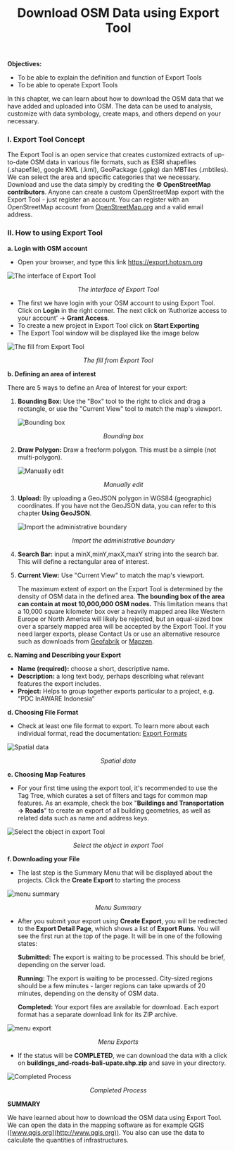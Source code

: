 ﻿---
title: Download OSM Data using Export Tool
weight: 1
---


**Objectives:**

*   To be able to explain the definition and function of Export Tools
*   To be able to operate Export Tools

In this chapter, we can learn about how to download the OSM data that we have added and uploaded into OSM. The data can be used to analysis, customize with data symbology, create maps, and others depend on your necessary.

### **I. Export Tool Concept**

The Export Tool is an open service that creates customized extracts of up-to-date OSM data in various file formats, such as ESRI shapefiles (.shapefile), google KML (.kml), GeoPackage (.gpkg) dan MBTiles (.mbtiles). We can select the area and specific categories that we necessary. Download and use the data simply by crediting the **© OpenStreetMap contributors**. Anyone can create a custom OpenStreetMap export with the Export Tool - just register an account. You can register with an OpenStreetMap account from [OpenStreetMap.org](https://openstreetmap.org/) and a valid email address.

### **II. How to using Export Tool**

**a. Login with OSM account**

*   Open your browser, and type this link https://export.hotosm.org

![The interface of Export Tool](/en/images/05-HOT-Export/01-Penggunaan-Export-Tool/0101_tampilanexporttool.png)
<p align="center"><i>The interface of Export Tool</i><p align="center">

*   The first we have login with your OSM account to using Export Tool. Click on **Login** in the right corner. The next click on ‘Authorize access to your account’ → **Grant Access**.
*   To create a new project in Export Tool click on **Start Exporting** 
*   The Export Tool window will be displayed like the image below 

![The fill from Export Tool](/en/images/05-HOT-Export/01-Penggunaan-Export-Tool/0102_lembarkerjaet.png)
<p align="center"><i>The fill from Export Tool</i><p align="center">

**b. Defining an area of interest**

There are 5 ways to define an Area of Interest for your export:

1. **Bounding Box:** Use the "Box" tool to the right to click and drag a rectangle, or use the "Current View" tool to match the map's viewport.

    ![Bounding box](/en/images/05-HOT-Export/01-Penggunaan-Export-Tool/0103_Penentuan_Area_dengan_Kotak.png)
    <p align="center"><i>Bounding box</i><p align="center">

2. **Draw Polygon:** Draw a freeform polygon. This must be a simple (not multi-polygon).

    ![Manually edit](/en/images/05-HOT-Export/01-Penggunaan-Export-Tool/0104_penentuan_manual.png)
    <p align="center"><i>Manually edit</i><p align="center">

3. **Upload:** By uploading a GeoJSON polygon in WGS84 (geographic) coordinates. If you have not the GeoJSON data, you can refer to this chapter **Using GeoJSON**.

  
    ![Import the administrative boundary](/en/images/05-HOT-Export/01-Penggunaan-Export-Tool/0105_penentuangeojson.png)
    <p align="center"><i>Import the administrative boundary</i><p align="center">

4. **Search Bar:** input a minX,minY,maxX,maxY string into the search bar. This will define a rectangular area of interest.

5. **Current View:** Use "Current View" to match the map's viewport.

    The maximum extent of export on the Export Tool is determined by the density of OSM data in the defined area. **The bounding box of the area can contain at most 10,000,000 OSM nodes.** This limitation means that a 10,000 square kilometer box over a heavily mapped area like Western Europe or North America will likely be rejected, but an equal-sized box over a sparsely mapped area will be accepted by the Export Tool. If you need larger exports, please Contact Us or use an alternative resource such as downloads from [Geofabrik](http://download.geofabrik.de/) or [Mapzen](https://mapzen.com/data/metro-extracts/).

**c. Naming and Describing your Export**

*   **Name (required):** choose a short, descriptive name.
*   **Description:** a long text body, perhaps describing what relevant features the export includes.
*   **Project:** Helps to group together exports particular to a project, e.g. "PDC InAWARE Indonesia”

**d. Choosing File Format**

*   Check at least one file format to export. To learn more about each individual format, read the documentation: [Export Formats](https://export.hotosm.org/en/v3/learn/export_formats)

![Spatial data](/en/images/05-HOT-Export/01-Penggunaan-Export-Tool/0106_menuformat.png)
<p align="center"><i>Spatial data</i><p align="center">


**e. Choosing Map Features**

*   For your first time using the export tool, it's recommended to use the Tag Tree, which curates a set of filters and tags for common map features. As an example, check the box "**Buildings and Transportation → Roads**" to create an export of all building geometries, as well as related data such as name and address keys.

![Select the object in export Tool](/en/images/05-HOT-Export/01-Penggunaan-Export-Tool/0107_buildingandroads.png)
<p align="center"><i>Select the object in export Tool</i><p align="center">

**f. Downloading your File**

*   The last step is the Summary Menu that will be displayed about the projects. Click the **Create Export** to starting the process

![menu summary](/en/images/05-HOT-Export/01-Penggunaan-Export-Tool/0108_menusummary.png)
<p align="center"><i>Menu Summary</i><p align="center">

*   After you submit your export using **Create Export**, you will be redirected to the **Export Detail Page**, which shows a list of **Export Runs**. You will see the first run at the top of the page. It will be in one of the following states:

    **Submitted:** The export is waiting to be processed. This should be brief, depending on the server load.


    **Running:** The export is waiting to be processed. City-sized regions should be a few minutes - larger regions can take upwards of 20 minutes, depending on the density of OSM data.


    **Completed:** Your export files are available for download. Each export format has a separate download link for its ZIP archive.

![menu export](/en/images/05-HOT-Export/01-Penggunaan-Export-Tool/0109_menuexporttool.png)
<p align="center"><i>Menu Exports</i><p align="center">

*   If the status will be **COMPLETED**, we can download the data with a click on **buildings_and-roads-bali-upate.shp.zip** and save in your directory. 

![Completed Process](/en/images/05-HOT-Export/01-Penggunaan-Export-Tool/0110_selesaiexport.png)
<p align="center"><i>Completed Process</i><p align="center">


**SUMMARY**

We have learned about how to download the OSM data using Export Tool. We can open the data in the mapping software as for example QGIS ([www.qgis.org](http://www.qgis.org)). You also can use the data to calculate the quantities of infrastructures.
